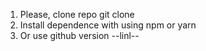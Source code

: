 1. Please, clone repo git clone
2. Install dependence with using npm or yarn
3. Or use github version --linl--